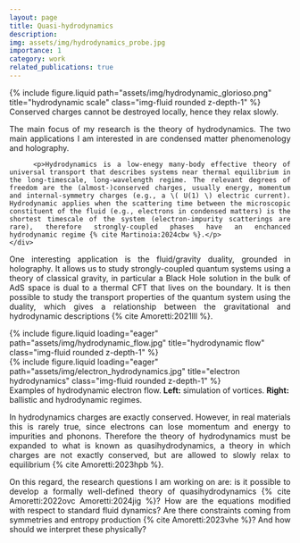 ```yaml
---
layout: page
title: Quasi-hydrodynamics
description:
img: assets/img/hydrodynamics_probe.jpg
importance: 1
category: work
related_publications: true
---
```


<div class="row justify-content-sm-center">
    <div class="col-sm-5 mt-3 mt-md-0">
        {% include figure.liquid path="assets/img/hydrodynamic_glorioso.png" title="hydrodynamic scale" class="img-fluid rounded z-depth-1" %}
		<div class="caption">
			Conserved charges cannot be destroyed locally, hence they relax slowly.
		</div>
    </div>
    <div class="col-sm-7 mt-3 mt-md-0" style='text-align: justify;'>
		<p>The main focus of my research is the theory of hydrodynamics. The two main applications I am interested in are condensed matter phenomenology and holography.</p>
		
        <p>Hydrodynamics is a low-enegy many-body effective theory of universal transport that describes systems near thermal equilibrium in the long-timescale, long-wavelength regime. The relevant degrees of freedom are the (almost-)conserved charges, usually energy, momentum and internal-symmetry charges (e.g., a \( U(1) \) electric current). Hydrodynamic applies when the scattering time between the microscopic constituent of the fluid (e.g., electrons in condensed matters) is the shortest timescale of the system (electron-impurity scatterings are rare), therefore strongly-coupled phases have an enchanced hydrodynamic regime {% cite Martinoia:2024cbw %}.</p>
    </div>
</div>

<p style='text-align: justify;'>One interesting application is the fluid/gravity duality, grounded in holography. It allows us to study strongly-coupled quantum systems using a theory of classical gravity, in particular a Black Hole solution in the bulk of AdS space is dual to a thermal CFT that lives on the boundary. It is then possible to study the transport properties of the quantum system using the duality, which gives a relationship between the gravitational and hydrodynamic descriptions {% cite Amoretti:2021lll %}.</p>

<div class="row justify-content-sm-center">
    <div class="col-sm-4 mt-3 mt-md-0">
        {% include figure.liquid loading="eager" path="assets/img/hydrodynamic_flow.jpg" title="hydrodynamic flow" class="img-fluid rounded z-depth-1" %}
    </div>
    <div class="col-sm-6 mt-3 mt-md-0">
        {% include figure.liquid loading="eager" path="assets/img/electron_hydrodynamics.jpg" title="electron hydrodynamics" class="img-fluid rounded z-depth-1" %}
    </div>
	<div class="caption">
			Examples of hydrodynamic electron flow. <b>Left:</b> simulation of vortices. <b>Right:</b> ballistic and hydrodynamic regimes.
		</div>
</div>

<p style='text-align: justify;'>In hydrodynamics charges are exactly conserved. However, in real materials this is rarely true, since electrons can lose momentum and energy to impurities and phonons. Therefore the theory of hydrodynamics must be expanded to what is known as quasihydrodynamics, a theory in which charges are not exactly conserved, but are allowed to slowly relax to equilibrium {% cite Amoretti:2023hpb %}.</p>

<p style='text-align: justify;'>On this regard, the research questions I am working on are: is it possible to develop a formally well-defined theory of quasihydrodynamics {% cite Amoretti:2022ovc Amoretti:2024jig %}? How are the equations modified with respect to standard fluid dynamics? Are there constraints coming from symmetries and entropy production {% cite Amoretti:2023vhe %}? And how should we interpret these physically?</p>
